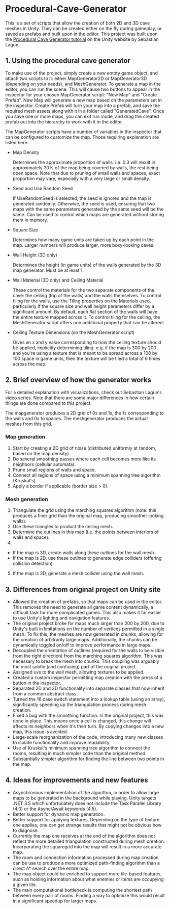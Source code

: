 # Procedural-Cave-Generator

This is a set of scripts that allow the creation of both 2D and 3D cave meshes in Unity. They can be created either on the fly during gameplay, or saved as prefabs and built upon in the editor. This project was built upon the [Procedural Cave Generator tutorial](https://unity3d.com/learn/tutorials/projects/procedural-cave-generation-tutorial) on the Unity website by Sebastian Lague.

## 1. Using the procedural cave generator

To make use of the project, simply create a new empty game object, and attach two scripts to it: either MapGenerator2D or MapGenerator3D (depending on your needs), and MeshGenerator. To generate a map in the editor, you can run the scene. This will cause two buttons to appear in the inspector for your chosen MapGenerator script: "New Map" and "Create Prefab". New Map will generate a new map based on the parameters set in the inspector. Create Prefab will turn your map into a prefab, and save the required mesh assets along with it in a folder called "GeneratedCave". Once you save one or more maps, you can exit run mode, and drag the created prefab out into the hierarchy to work with it in the editor. 

The MapGenerator scripts have a number of variables in the inspector that can be configured to customize the map. Those requiring explanation are listed here:

* Map Density 

   Determines the approximate proportion of walls. i.e. 0.3 will result in approximately 30% of the map being covered by walls, the rest being open space. Note that due to pruning of small walls and spaces, exact proportion may vary, especially with a very large or small density.

* Seed and Use Random Seed

   If UseRandomSeed is selected, the seed is ignored and the map is generated randomly. Otherwise, the seed is used, ensuring that two maps with the same parameters generated by the same seed will be the same. Can be used to control which maps are generated without storing them in memory. 
   
* Square Size

   Determines how many game units are taken up by each point in the map. Larger numbers will produce larger, more boxy-looking caves.

* Wall Height (3D only)

   Determines the height (in game units) of the walls generated by the 3D map generator. Must be at least 1. 

* Wall Material (3D only) and Ceiling Material

   These control the materials for the two separate components of the cave: the ceiling (top of the walls) and the walls themselves. To control tiling for the walls, use the Tiling properties on the Materials used, particularly if the square size and wall height parameters differ by a significant amount. By default, each flat section of the walls will have the entire texture mapped across it. To control tiling for the ceiling, the MeshGenerator script offers one additional property that can be altered:

* Ceiling Texture Dimensions (on the MeshGenerator script)

   Gives an x and y value corresponding to how the ceiling texture should be applied, implicitly determining tiling. e.g. if the map is 300 by 200 and you're using a texture that is meant to be spread across a 100 by 100 space in game units, then the texture will be tiled a total of 6 times across the map. 
  
## 2. Brief overview of how the generator works

For a detailed explanation with visualizations, check out Sebastian Lague's video series. Note that there are some major differences in how certain things are done compared to this project.

The mapgenerator produces a 2D grid of 0s and 1s, the 1s corresponding to the walls and 0s to spaces. The meshgenerator produces the actual meshes from this grid.

### Map generation

1. Start by creating a 2D grid of noise (distributed uniformly at random, based on the map density). 
2. Do several smoothing passes where each cell becomes more like its neighbors (cellular automata).
3. Prune small regions of walls and space. 
4. Connect all regions of space using a minimum spanning tree algorithm (Kruskal's).
5. Apply a border if applicable (border size > 0).

### Mesh generation

1. Triangulate the grid using the marching squares algorithm (note: this produces a finer grid than the original map, producing smoother looking walls). 
2. Use these triangles to product the ceiling mesh. 
3. Determine the outlines in this map (i.e. the points between interiors of walls and space). 
4. 
  * If the map is 3D, create walls along these outlines for the wall mesh.
  * If the map is 2D, use these outlines to generate edge colliders (offering collision detection). 
5. If the map is 3D, generate a mesh collider using the wall mesh.

## 3. Differences from original project on Unity site

* Allowed the creation of prefabs, so that maps can be used in the editor. This removes the need to generate all game content dynamically, a difficult task for more complicated games. This also makes it far easier to use Unity's lighting and navigation features. 
* The original project broke for maps much larger than 200 by 200, due to Unity's built in limitations on the number of vertices permitted in a single mesh. To fix this, the meshes are now generated in chunks, allowing for the creation of arbitrarily large maps. Additionally, the chunks can be dynamically toggled on/off to improve performance in large maps.
* Decoupled the orientation of outlines (required for the walls to be visible from the right direction) from the marching squares algorithm. This was necessary to break the mesh into chunks. This coupling was arguably the most subtle (and confusing) part of the original project.
* Assigned uvs to the wall mesh, allowing textures to be applied. 
* Created a custom inspector permitting map creation with the press of a button in the inspector. 
* Separated 2D and 3D functionality into separate classes that now inherit from a common abstract class.
* Turned the 16 case switch statement into a lookup table (using an array), significantly speeding up the triangulation process during mesh creation. 
* Fixed a bug with the smoothing function. In the original project, this was done in place. This means once a cell is changed, this change will affects its neighbors when it's their turn. By copying changes into a new map, this issue is avoided.
* Large-scale reorgnanization of the code, introducing many new classes to isolate functionality and improve readability.
* Use of Kruskal's minimum spanning tree algorithm to connect the rooms, resulting in much simpler code than the original method.
* Substantially simpler algorithm for finding the line between two points in the map. 

## 4. Ideas for improvements and new features

* Asynchronous implementation of the algorithm, in order to allow large maps to be generated in the background while playing. Unity targets .NET 3.5 which unfortunately does not include the Task Parallel Library (4.0) or the Async/Await keywords (4.5). 
* Better support for dynamic map generation.
* Better support for applying textures. Depending on the type of texture one applies, one can get strange results that might not be obvious how to diagnose. 
* Currently the map one receives at the end of the algorithm does not reflect the more detailed triangulation constructed during mesh creation. Incorporating the squaregrid into the map will result in a more accurate map.
* The room and connection information processed during map creation can be use to produce a more optimized path-finding algorithm than a direct A* search over the entire map. 
* The map object could be enriched to support more tile-based features, such as holding information about what enemies or items are occupying a given tile. 
* The main computational bottleneck is computing the shortest path between every pair of rooms. Finding a way to optimize this would result in a significant speedup for larger maps. 
